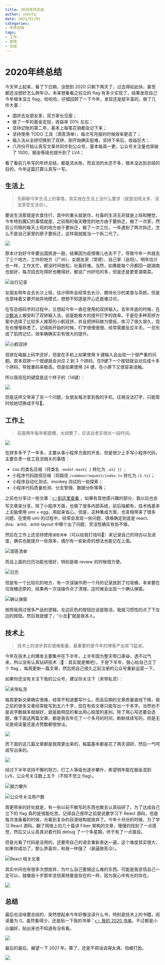 ```yaml
---
title: 2020年终总结
author: shenfq
date: 2021/01/01
categories:
- 年终总结
tags:
- 工作
- 感悟
- 总结
---
```


# 2020年终总结

今天早上起来，看了下日期，没想到 2020 只剩下两天了，过去得如此快，甚至都还没想好怎么跨年😥。本来想看看之前立的 flag 有多少实现了，结果发现自己今年根本没立 flag，哈哈哈。仔细回顾了一下今年，发现还是挺丰富的，做了几件大事：

- 国庆去女朋友家，双方家长见面；
- 做了一年的基金定投，收益率 20% 左右；
- 坚持记账的第二年，基本上每笔花销都会记下来；
- 坚持使用 TODO 工具（滴答清单），每次写月报的时候效率更高了；
- 输入法从全拼切换到了双拼，刚开始确实挺难，坚持下来后，收益巨大；
- 八月份开始认真写文章并同步到公众号，基本每周一更，公众号关注量也突破了 1000，掘金等级也提升到了 LV4；

看了看前几年写的年终总结，都是流水账，而且流的水还不多，根本没达到总结的目的，今年这篇打算认真写一写。

## 生活上

> 先聊聊今年生活上的事情，其实我在生活上没什么要求（就是加班太多，没法享受生活😟）。

要说生活那就是衣食住行，其中的重头就是住，社畜的生活无非就是上班和睡觉，今年特别魔幻的事情就是，之前租的每天睡觉的地方由于要拆迁，搬了一次家，然后公司租的每天上班的地方由于要拆迁，搬了一次工位，一年遇到了两次拆迁，怎么不是自己家里的房子要拆迁，这样我就能当一个拆二代了。

![](https://file.shenfq.com/pic/20201230205903.gif)

原本计划好今年要出国旅游一趟，结果因为疫情哪儿也去不了。导致今年一共就去了三个地方，工作的地方（广州）、女朋友家（常德）、自己家（岳阳）。明年估计也一样，工作太忙，都没时间放松，社畜好难。当然，如果能每个月都回一趟湖南也挺好，每次回去吃得好也睡得好。都说广州好吃的多，但是还是更爱湖南菜。

![出行记录](https://file.shenfq.com/pic/20201230164746.png)

女朋友明年会去长沙上班，估计明年会经常去长沙，期待长沙的美食与茶颜，但是也意味着又要开始异地模式，想想不知道是开心还是难过😞。

在写总结码字的过程中，又想起今年一直在使用的双拼输入。去年年底的时候，在[少数派](https://sspai.com/)上被安利了双拼输入法，说是能极大的提升打字的效率。于是在多种双拼方案中选择了比较多人推荐的小鹤双拼，并且把拼码做为壁纸，练习了很久很久，现在也慢慢熟悉了。记得刚开始的时候，打字很慢很慢，经常需要反应半天，一旦形成了肌肉记忆，效率确确实实有很大的提升。

![小鹤双拼](https://file.shenfq.com/pic/20201230195201.jpeg)

双拼在电脑上码字还好，但是在手机上如果使用 9 键输入会出现一个很严重的问题。原本双拼一个按键就会对应 2 到 3 个拼码，在9键下一个按钮就会对应成十多个拼码，导致重码率极高。但是如果使用 24 键，在小屏下又很容易误触。

所以我现在的键盘是这个样子的（14键）：

![](https://file.shenfq.com/pic/20201230195715.png)

但是这样又带来了另一个问题，女朋友每次拿到我的手机，压根没法打字，只能暂时给她切换成手写🤒。

## 工作上

> 前面两年每年都跳槽，太频繁了，应该会老实很长一段时间。

![](https://file.shenfq.com/pic/20201230165728.png)

在拼多多干了一年多，主要从事小程序方面的开发，但是很少上手写小程序代码，主要负责一些工具流相关的事情：

- css 的类名压缩（将类名 `.modal-mask{ }` 转化为 `.a1{ }`）;
- 小程序代码路径压缩（将路径 `/common/request/index.ts` 转化为 `/1.ts`）；
- 小程序自动化测试、monkey 测试的一些探索；
- 小程序代码质量检测、分支管理、数据分析等等；

之前也分享过一些文章：[👉到这里查看](https://blog.shenfq.com/categories/%E5%BE%AE%E4%BF%A1%E5%B0%8F%E7%A8%8B%E5%BA%8F/) ，如果有其他感兴趣的部分，我以后也会写文章来分享。除了小程序方面，也做了很多内部系统，前后端都有，技术栈基本上无脑使用 umi + egg，用起来省心。但是，这种集成方案，也变相带来了很多问题，在使用 umi 的过程中，经常会发现一些问题，很难确定到底是 react、dva、antd、antd-layout 中哪个出了问题，灵活性确实有些不够。

然后在工作上还坚持使用`滴答清单`（可以给我打钱吗🥰）来记录自己的待办以及进度，确实也能提升一些效率，偶尔有一些新奇的想法也能记在上面。

![滴答清单](https://file.shenfq.com/pic/20201230171247.png)

而且上面的日历功能也很好，特别是做 review 的时候很方便。

![日历](https://file.shenfq.com/pic/20201230171557.png)

但是有一个比较坑的地方，有一次误操作把一个月的记录放到了垃圾桶，本来要在垃圾桶还原的，结果再一次误操作点了清理，这时候会出现一个确认弹窗。

![确认弹窗](https://file.shenfq.com/pic/20201230171928.png)

按照我用过很多产品的逻辑，左边灰色的按钮应该是取消，我就习惯性的点了下左边的按钮。然后我就傻了，“小丑🤡”就是我本人。

## 技术上

> 技术上的进步其实很难衡量，最重要的是今年的博客产出突飞猛进。

今年在技术上的爆发主要集中在下半年，上半年因为整天带口罩😷，透不过气来，所以没有认真钻研技术（🤡：其实就是懒吧）。于是下半年，狠心给自己立了个 flag ，每周更新一篇文章，然后把自己很久之前注册的公众号重新运营一下。

如果你还没有关注下我的公众号，建议你关注下（夹带私货）：

![夹带私货](https://file.shenfq.com/pic/20201230202300.png)

每周更新文章确实很难，经常不知道要写什么，而且后期的文章质量直线下降，我之前的很多文章经常能写到五六千字，现在有些文章只能写出一千多字。当然也不是说字数越多就越好，就是能明显的看出用心程度的差别。除了用心写还要会选题，像下面这两篇文章，都是我去年花了一个多月的时间，断断续续写的，但是无论是阅读量还是点赞数都很惨淡。

![](https://file.shenfq.com/pic/20201230201559.png)

而下面的这几篇文章都是我周更出来的，每篇基本都是花了两天调研，然后一气呵成写出来的。

![](https://file.shenfq.com/pic/20201230201640.png)

经过下半年坚持不懈的努力，打工人等级也逐步攀升，希望明年能在掘金混到 Lv5，公众号关注数上五千（不知不觉立 flag）。

![掘力攀升](https://file.shenfq.com/pic/20201230202128.png)

![公众号关注用户数](https://file.shenfq.com/pic/20201207001451.png)

周更带来的好处就是，有一些以前不敢写的东西也敢去认真钻研了，为了达成自己立下的 flag 真的是很能吃苦。记得自己很早之前就说要学习下 React 源码，但是每次准备看的时候，光看到复杂的目录结构就放弃了。今年十月份的时候，为了学习 React 源码，翻了网络上的几十篇讲 Fiber 架构的文章，慢慢的找到了一点感觉，然后又认认真真对着代码 debug  了一个多星期，终于有了一点眉目。

但是光看了代码是没用的，还要用自己的语言重新表达一遍，这个难度其实很大，如果你成功了，那么恭喜你，和我一样强了（装逼致死😛）。

![React 相关文章](https://file.shenfq.com/pic/20201230203857.png)

其实中间也有很多次想放弃，为什么自己要搞这么难的东西。可能是我坚信自己一定可以，就像我十岁那年坚信奥特曼是存在的一样，因为我心中有光的存在。

![](https://file.shenfq.com/pic/20201230203735.png)

## 总结

最后也没啥要总结的，突然想起来今年好像没读什么书，特别是技术上的书籍，阅读量为 0。虽然看得少，还是贴一下我的书单：[👉 我的 2020 书单](https://notes.shenfq.com/book/2020.html)。不过都是小众偏好，贴出来也不知道有没有看。

![](https://file.shenfq.com/pic/20201230205607.png)

最后的最后，展望一下 2021 年。算了，还是不把话说得太满，怕被打脸。

![](https://file.shenfq.com/pic/20201230210003.gif)

